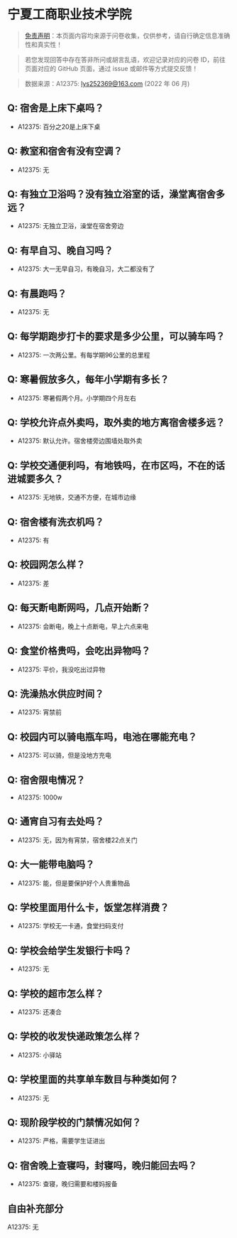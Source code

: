 # 宁夏工商职业技术学院

> [免责声明](https://colleges.chat/#_3)：本页面内容均来源于问卷收集，仅供参考，请自行确定信息准确性和真实性！

> 若您发现回答中存在答非所问或胡言乱语，欢迎记录对应的问卷 ID，前往页面对应的 GitHub 页面，通过 issue 或邮件等方式提交反馈！

> 数据来源：A12375: lys252369@163.com (2022 年 06 月)

## Q: 宿舍是上床下桌吗？

- A12375: 百分之20是上床下桌

## Q: 教室和宿舍有没有空调？

- A12375: 无

## Q: 有独立卫浴吗？没有独立浴室的话，澡堂离宿舍多远？

- A12375: 无独立卫浴，澡堂在宿舍旁边

## Q: 有早自习、晚自习吗？

- A12375: 大一无早自习，有晚自习，大二都没有了

## Q: 有晨跑吗？

- A12375: 无

## Q: 每学期跑步打卡的要求是多少公里，可以骑车吗？

- A12375: 一次两公里。有每学期96公里的总里程

## Q: 寒暑假放多久，每年小学期有多长？

- A12375: 寒暑假两个月。小学期四个月左右

## Q: 学校允许点外卖吗，取外卖的地方离宿舍楼多远？

- A12375: 默认允许。宿舍楼旁边围墙处取外卖

## Q: 学校交通便利吗，有地铁吗，在市区吗，不在的话进城要多久？

- A12375: 无地铁，交通不方便，在城市边缘

## Q: 宿舍楼有洗衣机吗？

- A12375: 有

## Q: 校园网怎么样？

- A12375: 差

## Q: 每天断电断网吗，几点开始断？

- A12375: 会断电，晚上十点断电，早上六点来电

## Q: 食堂价格贵吗，会吃出异物吗？

- A12375: 平价，我没吃出过异物

## Q: 洗澡热水供应时间？

- A12375: 宵禁前

## Q: 校园内可以骑电瓶车吗，电池在哪能充电？

- A12375: 可以骑，但是没地方充电

## Q: 宿舍限电情况？

- A12375: 1000w

## Q: 通宵自习有去处吗？

- A12375: 无，因为有宵禁，宿舍楼22点关门

## Q: 大一能带电脑吗？

- A12375: 能，但是要保护好个人贵重物品

## Q: 学校里面用什么卡，饭堂怎样消费？

- A12375: 学校无一卡通，食堂扫码支付

## Q: 学校会给学生发银行卡吗？

- A12375: 无

## Q: 学校的超市怎么样？

- A12375: 还凑合

## Q: 学校的收发快递政策怎么样？

- A12375: 小驿站

## Q: 学校里面的共享单车数目与种类如何？

- A12375: 无

## Q: 现阶段学校的门禁情况如何？

- A12375: 严格，需要学生证进出

## Q: 宿舍晚上查寝吗，封寝吗，晚归能回去吗？

- A12375: 查寝，晚归需要和楼妈报备

## 自由补充部分

A12375: 无